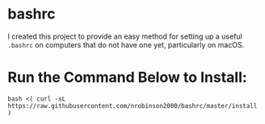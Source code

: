 # bashrc

I created this project to provide an easy method for setting up a useful `.bashrc` on computers that do not have one yet, particularly on macOS.

# Run the Command Below to Install:

```
bash <( curl -sL https://raw.githubusercontent.com/nrobinson2000/bashrc/master/install )
```

